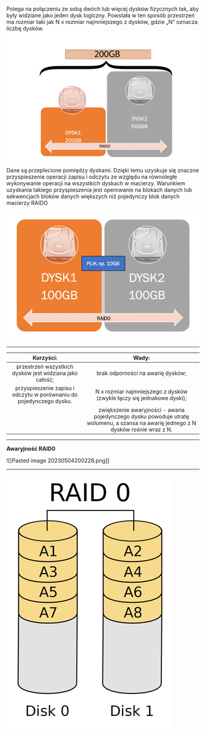 Polega na połączeniu ze sobą dwóch lub więcej dysków fizycznych tak, aby były widziane jako jeden dysk logiczny. Powstała w ten sposób przestrzeń ma rozmiar taki jak N x rozmiar najmniejszego z dysków, gdzie „N” oznacza liczbę dysków.
![raid0](/grafiki/3_2_1_raid0.png)



Dane są przeplecione pomiędzy dyskami. Dzięki temu uzyskuje się znaczne przyspieszenie operacji zapisu i odczytu ze względu na równoległe wykonywanie operacji na wszystkich dyskach w macierzy. Warunkiem uzyskania takiego przyspieszenia jest operowanie na blokach danych lub sekwencjach bloków danych większych niż pojedynczy blok danych macierzy RAIDO

![raid0](/grafiki/3_2_1_raid01.png)

___
|                                    Korzyści:                                  |                                                                       Wady:                                                                      |
|:-----------------------------------------------------------------------------:|:------------------------------------------------------------------------------------------------------------------------------------------------:|
|           przestrzeń   wszystkich dysków jest widziana jako całość;          |                                                        brak   odporności na awarię dysków;                                                      |
|     przyspieszenie   zapisu i odczytu w porównaniu do pojedynczego dysku.    |                                     N   x rozmiar najmniejszego z dysków (zwykle łączy się jednakowe dyski);                                    |
|                                                                               |     zwiększenie   awaryjności - awaria pojedynczego dysku powoduje utratę wolumenu, a szansa na   awarię jednego z N dysków rośnie wraz z N.    |
___
**Awaryjność RAID0**

![[Pasted image 20230504200228.png]]
___
![raid0](/grafiki/3_2_1_raid0_1.png)

